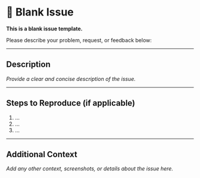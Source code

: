 # 🚫 Blank Issue

**This is a blank issue template.**

Please describe your problem, request, or feedback below:

---

## Description

_Provide a clear and concise description of the issue._

---

## Steps to Reproduce (if applicable)

1. ...
2. ...
3. ...

---

## Additional Context

_Add any other context, screenshots, or details about the issue here._
